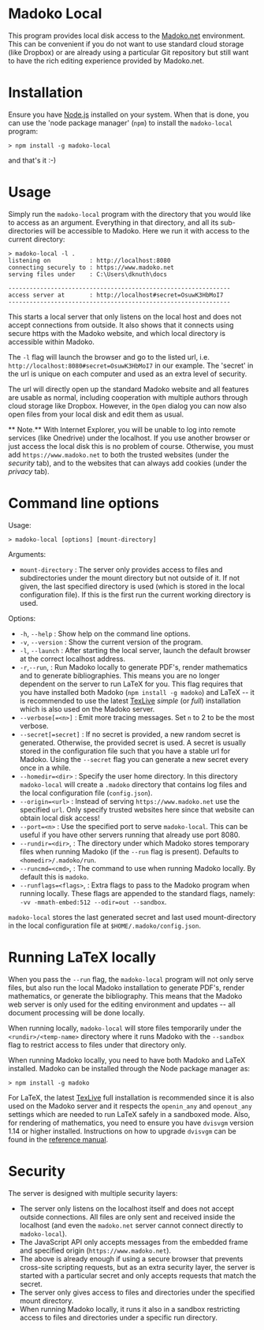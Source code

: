 <!--meta
Title 	  	: Madoko Local
Author      : Daan Leijen
-->

# Madoko Local

This program provides local disk access to the [Madoko.net] environment.
This can be convenient if you do not want to use
standard cloud storage (like Dropbox) or are already using
a particular Git repository but still want to have the
rich editing experience provided by Madoko.net.

# Installation

Ensure you have [Node.js] installed on your system. When that
is done, you can use the 'node package manager' (`npm`) to install
the `madoko-local` program:
```
> npm install -g madoko-local
```
and that's it :-)

# Usage

Simply run the `madoko-local` program with the directory that you would
like to access as an argument. Everything in that directory, and all its
sub-directories will be accessible to Madoko. Here we run it with access
to the current directory:
```
> madoko-local -l .
listening on           : http://localhost:8080
connecting securely to : https://www.madoko.net
serving files under    : C:\Users\dknuth\docs

---------------------------------------------------------------
access server at       : http://localhost#secret=OsuwK3HbMoI7
---------------------------------------------------------------
```
This starts a local server that only listens on the local host and does
not accept connections from outside. It also shows that it connects using
secure https with the Madoko website, and which local directory is
accessible within Madoko.

The `-l` flag will launch the browser and go to the listed url, i.e.
`http://localhost:8080#secret=OsuwK3HbMoI7` in our example. The 'secret' in
the url is unique on each computer and used as an extra level of
security.

The url will directly open up the standard Madoko website and all
features are usable as normal, including cooperation with multiple
authors through cloud storage like Dropbox. However, in the `Open` dialog
you can now also open files from your local disk and edit them as usual.

** Note.** With Internet Explorer, you will be unable to log into remote
services (like Onedrive) under the localhost. If you use another browser
or just access the local disk this is no problem of course. Otherwise,
you must add `https://www.madoko.net` to both the trusted websites (under
the _security_ tab), and to the websites that can always add cookies
(under the _privacy_ tab).


# Command line options

Usage:

``` { font-weight=bold }
> madoko-local [options] [mount-directory]
```

Arguments:

* `mount-directory`
  : The server only provides access to files and subdirectories under the
    mount directory but not outside of it. If not given, the last specified
    directory is used (which is stored in the local configuration file).
    If this is the first run the current working directory is used.

Options:

* `-h`, `--help`
  : Show help on the command line     options.
* `-v`, `--version`
  : Show the current version of the program.
* `-l`, `--launch`
  : After starting the local server, launch the default browser
    at the correct localhost address.
* `-r`,`--run`,
  : Run Madoko locally to generate PDF's, render mathematics and
    to generate bibliographies. This means you are no longer dependent
    on the server to run LaTeX for you. This flag requires that you have
    installed both Madoko (`npm install -g madoko`) and
    LaTeX -- it is recommended to use  the latest [TexLive] _simple_ (or _full_)
    installation which is also used on the Madoko server.       
* `--verbose[=<n>]`
  : Emit more tracing messages.
    Set `n` to 2 to be the most verbose.
* `--secret[=secret]`
  : If no secret is provided, a new random secret is
    generated. Otherwise, the provided secret is used.
    A secret is usually stored in the configuration file
    such that you have a stable url for Madoko. Using the
    `--secret` flag you can generate a new secret every
    once in a while.
* `--homedir=<dir>`
  : Specify the user home directory. In this directory
    `madoko-local` will create a `.madoko` directory
    that contains log files and the local configuration
    file (`config.json`).    
* `--origin=<url>`
  : Instead of serving `https://www.madoko.net` use the
    specified `url`. Only specify trusted websites here
    since that website can obtain local disk access!    
* `--port=<n>`
  : Use the specified port to serve `madoko-local`.
    This can be useful if you have other servers running that
    already use port 8080.
* `--rundir=<dir>`,
  : The directory under which Madoko stores temporary files when
    running Madoko (if the `--run` flag is present). Defaults to
    `<homedir>/.madoko/run`.
* `--runcmd=<cmd>`,
  : The command to use when running Madoko locally. By default this
    is `madoko`.
* `--runflags=<flags>`,
  : Extra flags to pass to the Madoko program when running locally.
    These flags are appended to the standard flags, namely:
    `-vv -mmath-embed:512 --odir=out --sandbox`.

`madoko-local` stores the last generated secret and last used
mount-directory in the local configuration file at
`$HOME/.madoko/config.json`.

# Running LaTeX locally

When you pass the `--run` flag, the `madoko-local` program will not
only serve files, but also run the local Madoko installation to generate
PDF's, render mathematics, or generate the bibliography. This means that
the Madoko web server is only used for the editing environment and updates
-- all document processing will be done locally.

When running locally, `madoko-local` will store
files temporarily under the `<rundir>/<temp-name>` directory where it runs
Madoko with the `--sandbox` flag to restrict access to files under that
directory only.

When running Madoko locally, you need to have both Madoko and LaTeX installed.
Madoko can be installed through the Node package manager as:
```
> npm install -g madoko
```
For LaTeX, the latest [TexLive] full installation is recommended since it
is also used on the Madoko server and it respects the `openin_any` and
`openout_any` settings which are needed to run LaTeX safely in a sandboxed mode.
Also, for rendering of mathematics, you need to ensure you have
`dvisvgm` version 1.14 or higher installed. Instructions on how to
upgrade `dvisvgm` can be found in the [reference manual][dvisvgm].

[dvisvgm]: http://research.microsoft.com/en-us/um/people/daan/madoko/doc/reference.html#dvisvgm

# Security

The server is designed with multiple security layers:

* The server only listens on the localhost itself and does not accept
  outside connections. All files are only sent and received inside the
  localhost (and even the `madoko.net` server cannot connect directly to
  `madoko-local`).
* The JavaScript API only accepts messages from the embedded frame and
  specified origin (`https://www.madoko.net`).
* The above is already enough if using a secure browser that prevents
  cross-site scripting requests, but as an extra security layer, the
  server is started with a particular secret and only accepts requests
  that match the secret.
* The server only gives access to files and directories under the specified
  mount directory.
* When running Madoko locally, it runs it also in a sandbox restricting access
  to files and directories under a specific run directory.


[Madoko.net]: https://www.madoko.net  "Madoko"
[Node.js]: http://nodejs.org "Node.JS"
[TexLive]: https://www.tug.org/texlive "Tex Live"
